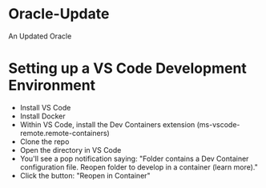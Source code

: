 # Oracle-Update
 An Updated Oracle


# Setting up a VS Code Development Environment
- Install VS Code
- Install Docker
- Within VS Code, install the Dev Containers extension (ms-vscode-remote.remote-containers)
- Clone the repo
- Open the directory in VS Code
- You'll see a pop notification saying: "Folder contains a Dev Container configuration file. Reopen folder to develop in a container (learn more)."
- Click the button: "Reopen in Container"
